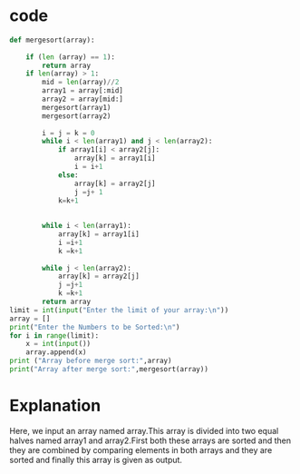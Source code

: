 # code

```python
def mergesort(array):
   
    if (len (array) == 1):
        return array
    if len(array) > 1:
        mid = len(array)//2
        array1 = array[:mid]
        array2 = array[mid:]
        mergesort(array1)
        mergesort(array2)
 
        i = j = k = 0
        while i < len(array1) and j < len(array2):
            if array1[i] < array2[j]:
                array[k] = array1[i]
                i = i+1
            else:
                array[k] = array2[j]
                j =j+ 1
            k=k+1
 
        
        while i < len(array1):
            array[k] = array1[i]
            i =i+1
            k =k+1
 
        while j < len(array2):
            array[k] = array2[j]
            j =j+1
            k =k+1
        return array
limit = int(input("Enter the limit of your array:\n"))
array = []
print("Enter the Numbers to be Sorted:\n")
for i in range(limit):
    x = int(input())
    array.append(x)
print ("Array before merge sort:",array)
print("Array after merge sort:",mergesort(array))
```

# Explanation
Here, we input an array named array.This array is divided into two equal halves named array1 and array2.First both these arrays are sorted and then they are combined by comparing elements
in both arrays and they are sorted and finally this array is given as output.
